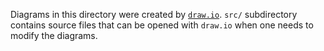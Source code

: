 Diagrams in this directory were created by [`draw.io`](https://hub.docker.com/r/fjudith/draw.io/).
`src/` subdirectory contains source files that can be opened with `draw.io` when one needs to modify the diagrams.
